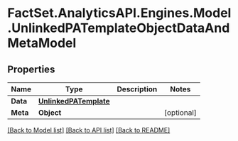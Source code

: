 # FactSet.AnalyticsAPI.Engines.Model.UnlinkedPATemplateObjectDataAndMetaModel

## Properties

Name | Type | Description | Notes
------------ | ------------- | ------------- | -------------
**Data** | [**UnlinkedPATemplate**](UnlinkedPATemplate.md) |  | 
**Meta** | **Object** |  | [optional] 

[[Back to Model list]](../README.md#documentation-for-models) [[Back to API list]](../README.md#documentation-for-api-endpoints) [[Back to README]](../README.md)

